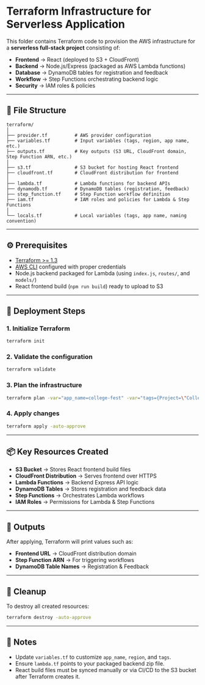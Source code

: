 # Terraform Infrastructure for Serverless Application

This folder contains Terraform code to provision the AWS infrastructure for a **serverless full-stack project** consisting of:

* **Frontend** → React (deployed to S3 + CloudFront)
* **Backend** → Node.js/Express (packaged as AWS Lambda functions)
* **Database** → DynamoDB tables for registration and feedback
* **Workflow** → Step Functions orchestrating backend logic
* **Security** → IAM roles & policies

---

## 📂 **File Structure**

```
terraform/
│
├── provider.tf          # AWS provider configuration
├── variables.tf         # Input variables (tags, region, app name, etc.)
├── outputs.tf           # Key outputs (S3 URL, CloudFront domain, Step Function ARN, etc.)
│
├── s3.tf                # S3 bucket for hosting React frontend
├── cloudfront.tf        # CloudFront distribution for frontend
│
├── lambda.tf            # Lambda functions for backend APIs
├── dynamodb.tf          # DynamoDB tables (registration, feedback)
├── step_function.tf     # Step Function workflow definition
├── iam.tf               # IAM roles and policies for Lambda & Step Functions
│
└── locals.tf            # Local variables (tags, app name, naming convention)
```

---

## ⚙️ **Prerequisites**

* [Terraform >= 1.3](https://developer.hashicorp.com/terraform/downloads)
* [AWS CLI](https://aws.amazon.com/cli/) configured with proper credentials
* Node.js backend packaged for Lambda (using `index.js`, `routes/`, and `models/`)
* React frontend build (`npm run build`) ready to upload to S3

---

## 🚀 **Deployment Steps**

### 1. Initialize Terraform

```bash
terraform init
```

### 2. Validate the configuration

```bash
terraform validate
```

### 3. Plan the infrastructure

```bash
terraform plan -var="app_name=college-fest" -var="tags={Project=\"CollegeFest\", Environment=\"dev\"}"
```

### 4. Apply changes

```bash
terraform apply -auto-approve
```

---

## 📦 **Key Resources Created**

* **S3 Bucket** → Stores React frontend build files
* **CloudFront Distribution** → Serves frontend over HTTPS
* **Lambda Functions** → Backend Express API logic
* **DynamoDB Tables** → Stores registration and feedback data
* **Step Functions** → Orchestrates Lambda workflows
* **IAM Roles** → Permissions for Lambda & Step Functions

---

## 🔑 **Outputs**

After applying, Terraform will print values such as:

* **Frontend URL** → CloudFront distribution domain
* **Step Function ARN** → For triggering workflows
* **DynamoDB Table Names** → Registration & Feedback

---

## 🧹 **Cleanup**

To destroy all created resources:

```bash
terraform destroy -auto-approve
```

---

## 📖 **Notes**

* Update `variables.tf` to customize `app_name`, `region`, and `tags`.
* Ensure `lambda.tf` points to your packaged backend zip file.
* React build files must be synced manually or via CI/CD to the S3 bucket after Terraform creates it.
